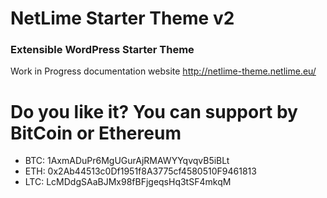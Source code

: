 # NetLime Starter Theme v2
### Extensible WordPress Starter Theme

Work in Progress documentation website http://netlime-theme.netlime.eu/

# Do you like it? You can support by BitCoin or Ethereum
- BTC: 1AxmADuPr6MgUGurAjRMAWYYqvqvB5iBLt
- ETH: 0x2Ab44513c0Df1951f8A3775cf4580510F9461813
- LTC: LcMDdgSAaBJMx98fBFjgeqsHq3tSF4mkqM